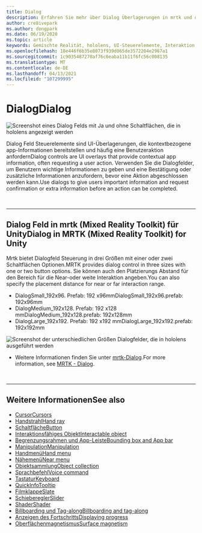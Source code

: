 ```yaml
---
title: Dialog
description: Erfahren Sie mehr über Dialog Überlagerungen in mrtk und deren Verwendung in Anwendungen mit gemischter Realität.
author: cre8ivepark
ms.author: dongpark
ms.date: 06/19/2020
ms.topic: article
keywords: Gemischte Realität, hololens, UI-Steuerelemente, Interaktion, UI, UX, UX-Entwurf, räumliche Benutzeroberfläche, räumliche Interaktion, 3D-Benutzeroberfläche, 3D-UX, Mixed Reality-Headset, Windows Mixed Reality-Headset, Virtual Reality-Headset, hololens, mrtk, Mixed Reality Toolkit
ms.openlocfilehash: 18e446f6b35e8073f939d065de3572204e2967a1
ms.sourcegitcommit: 1c9035487270af76c6eaba11b11f6fc56c008135
ms.translationtype: MT
ms.contentlocale: de-DE
ms.lasthandoff: 04/13/2021
ms.locfileid: "107299995"
---
```

# <a name="dialog"></a><span data-ttu-id="c9f04-104">Dialog</span><span class="sxs-lookup"><span data-stu-id="c9f04-104">Dialog</span></span>

![Screenshot eines Dialog Felds mit Ja und ohne Schaltflächen, die in hololens angezeigt werden](images/MRTK_UX_Dialog.jpg)

<span data-ttu-id="c9f04-106">Dialog Feld Steuerelemente sind UI-Überlagerungen, die kontextbezogene app-Informationen bereitstellen und häufig eine Benutzeraktion anfordern</span><span class="sxs-lookup"><span data-stu-id="c9f04-106">Dialog controls are UI overlays that provide contextual app information, often requesting a user action.</span></span> <span data-ttu-id="c9f04-107">Verwenden Sie die Dialogfelder, um Benutzern wichtige Informationen zu geben und eine Bestätigung oder zusätzliche Informationen anzufordern, bevor eine Aktion abgeschlossen werden kann.</span><span class="sxs-lookup"><span data-stu-id="c9f04-107">Use dialogs to give users important information and request confirmation or extra information before an action can be completed.</span></span>

<br>

---

## <a name="dialog-in-mrtk-mixed-reality-toolkit-for-unity"></a><span data-ttu-id="c9f04-108">Dialog Feld in mrtk (Mixed Reality Toolkit) für Unity</span><span class="sxs-lookup"><span data-stu-id="c9f04-108">Dialog in MRTK (Mixed Reality Toolkit) for Unity</span></span>
<span data-ttu-id="c9f04-109">Mrtk bietet Dialogfeld Steuerung in drei Größen mit einer oder zwei Schaltflächen Optionen.</span><span class="sxs-lookup"><span data-stu-id="c9f04-109">MRTK provides dialog control in three sizes with one or two button options.</span></span> <span data-ttu-id="c9f04-110">Sie können auch den Platzierungs Abstand für den Bereich für die Near-oder weite Interaktion angeben.</span><span class="sxs-lookup"><span data-stu-id="c9f04-110">You can also specify the placement distance for near or far interaction range.</span></span> 

- <span data-ttu-id="c9f04-111">DialogSmall_192x96. Prefab: 192 x96mm</span><span class="sxs-lookup"><span data-stu-id="c9f04-111">DialogSmall_192x96.prefab: 192x96mm</span></span>
- <span data-ttu-id="c9f04-112">DialogMedium_192x128. Prefab: 192 x128 mm</span><span class="sxs-lookup"><span data-stu-id="c9f04-112">DialogMedium_192x128.prefab: 192x128mm</span></span>
- <span data-ttu-id="c9f04-113">DialogLarge_192x192. Prefab: 192 x192 mm</span><span class="sxs-lookup"><span data-stu-id="c9f04-113">DialogLarge_192x192.prefab: 192x192mm</span></span>

![Screenshot der unterschiedlichen Größen Dialogfelder, die in hololens ausgeführt werden](images/MRTK_UX_Dialog_Types.jpg)


* <span data-ttu-id="c9f04-115">Weitere Informationen finden Sie unter [mrtk-Dialog](https://docs.microsoft.com/windows/mixed-reality/mrtk-unity/features/ux-building-blocks/dialog).</span><span class="sxs-lookup"><span data-stu-id="c9f04-115">For more information, see [MRTK - Dialog](https://docs.microsoft.com/windows/mixed-reality/mrtk-unity/features/ux-building-blocks/dialog).</span></span>

<br>

---

## <a name="see-also"></a><span data-ttu-id="c9f04-116">Weitere Informationen</span><span class="sxs-lookup"><span data-stu-id="c9f04-116">See also</span></span>

* [<span data-ttu-id="c9f04-117">Cursor</span><span class="sxs-lookup"><span data-stu-id="c9f04-117">Cursors</span></span>](cursors.md)
* [<span data-ttu-id="c9f04-118">Handstrahl</span><span class="sxs-lookup"><span data-stu-id="c9f04-118">Hand ray</span></span>](point-and-commit.md)
* [<span data-ttu-id="c9f04-119">Schaltfläche</span><span class="sxs-lookup"><span data-stu-id="c9f04-119">Button</span></span>](button.md)
* [<span data-ttu-id="c9f04-120">Interaktionsfähiges Objekt</span><span class="sxs-lookup"><span data-stu-id="c9f04-120">Interactable object</span></span>](interactable-object.md)
* [<span data-ttu-id="c9f04-121">Begrenzungsrahmen und App-Leiste</span><span class="sxs-lookup"><span data-stu-id="c9f04-121">Bounding box and App bar</span></span>](app-bar-and-bounding-box.md)
* [<span data-ttu-id="c9f04-122">Manipulation</span><span class="sxs-lookup"><span data-stu-id="c9f04-122">Manipulation</span></span>](direct-manipulation.md)
* [<span data-ttu-id="c9f04-123">Handmenü</span><span class="sxs-lookup"><span data-stu-id="c9f04-123">Hand menu</span></span>](hand-menu.md)
* [<span data-ttu-id="c9f04-124">Nähemenü</span><span class="sxs-lookup"><span data-stu-id="c9f04-124">Near menu</span></span>](near-menu.md)
* [<span data-ttu-id="c9f04-125">Objektsammlung</span><span class="sxs-lookup"><span data-stu-id="c9f04-125">Object collection</span></span>](object-collection.md)
* [<span data-ttu-id="c9f04-126">Sprachbefehl</span><span class="sxs-lookup"><span data-stu-id="c9f04-126">Voice command</span></span>](voice-input.md)
* [<span data-ttu-id="c9f04-127">Tastatur</span><span class="sxs-lookup"><span data-stu-id="c9f04-127">Keyboard</span></span>](keyboard.md)
* [<span data-ttu-id="c9f04-128">QuickInfo</span><span class="sxs-lookup"><span data-stu-id="c9f04-128">Tooltip</span></span>](tooltip.md)
* [<span data-ttu-id="c9f04-129">Filmklappe</span><span class="sxs-lookup"><span data-stu-id="c9f04-129">Slate</span></span>](slate.md)
* [<span data-ttu-id="c9f04-130">Schieberegler</span><span class="sxs-lookup"><span data-stu-id="c9f04-130">Slider</span></span>](slider.md)
* [<span data-ttu-id="c9f04-131">Shader</span><span class="sxs-lookup"><span data-stu-id="c9f04-131">Shader</span></span>](shader.md)
* [<span data-ttu-id="c9f04-132">Billboarding und Tag-along</span><span class="sxs-lookup"><span data-stu-id="c9f04-132">Billboarding and tag-along</span></span>](billboarding-and-tag-along.md)
* [<span data-ttu-id="c9f04-133">Anzeigen des Fortschritts</span><span class="sxs-lookup"><span data-stu-id="c9f04-133">Displaying progress</span></span>](progress.md)
* [<span data-ttu-id="c9f04-134">Oberflächenmagnetismus</span><span class="sxs-lookup"><span data-stu-id="c9f04-134">Surface magnetism</span></span>](surface-magnetism.md)
